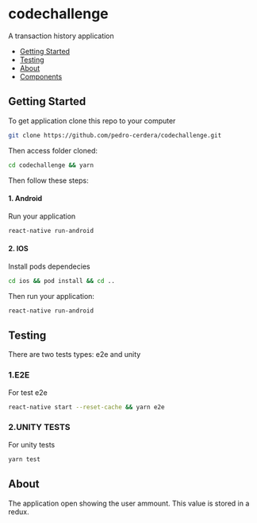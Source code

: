# codechallenge

A transaction history application

- [Getting Started](#getting-started)
- [Testing](#testing)
- [About](#about)
- [Components](/src/components/README.md)


## Getting Started

To get application clone this repo to your computer

```sh
git clone https://github.com/pedro-cerdera/codechallenge.git
```

Then access folder cloned:

```sh
cd codechallenge && yarn
```

Then follow these steps:

#### 1. Android
Run your application

```sh
react-native run-android
```

#### 2. IOS
Install pods dependecies

```sh
cd ios && pod install && cd ..
```
Then run your application:

```sh
react-native run-android
```

## Testing
There are two tests types: e2e and unity

### 1.E2E

For test e2e 

```sh
react-native start --reset-cache && yarn e2e
```

### 2.UNITY TESTS

For unity tests 

```sh
yarn test
```

## About

The application open showing the user ammount. This value is stored in a redux.
